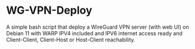 # WG-VPN-Deploy
A simple bash script that deploy a WireGuard VPN server (with web UI) on Debian 11 with WARP IPV4 included and IPV6 internet access ready and Client-Client, Client-Host or Host-Client reachability.
